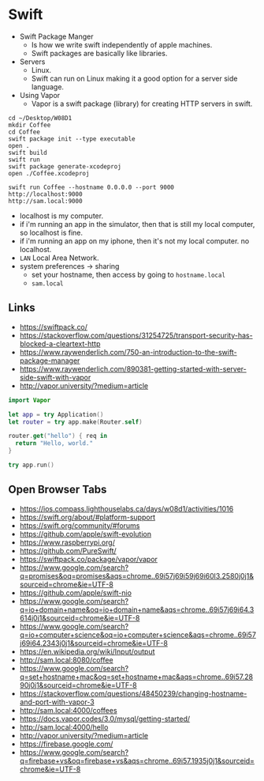 # Swift

* Swift Package Manger
  - Is how we write swift independently of apple machines. 
  - Swift packages are basically like libraries. 
* Servers
  - Linux.
  - Swift can run on Linux making it a good option for a server side language.
* Using Vapor
  - Vapor is a swift package (library) for creating HTTP servers in swift.


```shell
cd ~/Desktop/W08D1
mkdir Coffee
cd Coffee
swift package init --type executable
open .
swift build
swift run
swift package generate-xcodeproj
open ./Coffee.xcodeproj
```

```
swift run Coffee --hostname 0.0.0.0 --port 9000
http://localhost:9000
http://sam.local:9000
```

* localhost is my computer.
* if i'm running an app in the simulator, then that is still my local computer, so localhost is fine.
* if i'm running an app on my iphone, then it's not my local computer. no localhost.
* `LAN` Local Area Network.
* system preferences -> sharing
  - set your hostname, then access by going to `hostname.local`
  - `sam.local`

## Links

* https://swiftpack.co/
* https://stackoverflow.com/questions/31254725/transport-security-has-blocked-a-cleartext-http
* https://www.raywenderlich.com/750-an-introduction-to-the-swift-package-manager
* https://www.raywenderlich.com/890381-getting-started-with-server-side-swift-with-vapor
* http://vapor.university/?medium=article



```swift
import Vapor

let app = try Application()
let router = try app.make(Router.self) 

router.get("hello") { req in
  return "Hello, world."
}

try app.run()
```

## Open Browser Tabs

* https://ios.compass.lighthouselabs.ca/days/w08d1/activities/1016
* https://swift.org/about/#platform-support
* https://swift.org/community/#forums
* https://github.com/apple/swift-evolution
* https://www.raspberrypi.org/
* https://github.com/PureSwift/
* https://swiftpack.co/package/vapor/vapor
* https://www.google.com/search?q=promises&oq=promises&aqs=chrome..69i57j69i59j69i60l3.2580j0j1&sourceid=chrome&ie=UTF-8
* https://github.com/apple/swift-nio
* https://www.google.com/search?q=io+domain+name&oq=io+domain+name&aqs=chrome..69i57j69i64.3614j0j1&sourceid=chrome&ie=UTF-8
* https://www.google.com/search?q=io+computer+science&oq=io+computer+science&aqs=chrome..69i57j69i64.2343j0j1&sourceid=chrome&ie=UTF-8
* https://en.wikipedia.org/wiki/Input/output
* http://sam.local:8080/coffee
* https://www.google.com/search?q=set+hostname+mac&oq=set+hostname+mac&aqs=chrome..69i57.2890j0j1&sourceid=chrome&ie=UTF-8
* https://stackoverflow.com/questions/48450239/changing-hostname-and-port-with-vapor-3
* http://sam.local:4000/coffees
* https://docs.vapor.codes/3.0/mysql/getting-started/
* http://sam.local:4000/hello
* http://vapor.university/?medium=article
* https://firebase.google.com/
* https://www.google.com/search?q=firebase+vs&oq=firebase+vs&aqs=chrome..69i57.1935j0j1&sourceid=chrome&ie=UTF-8
